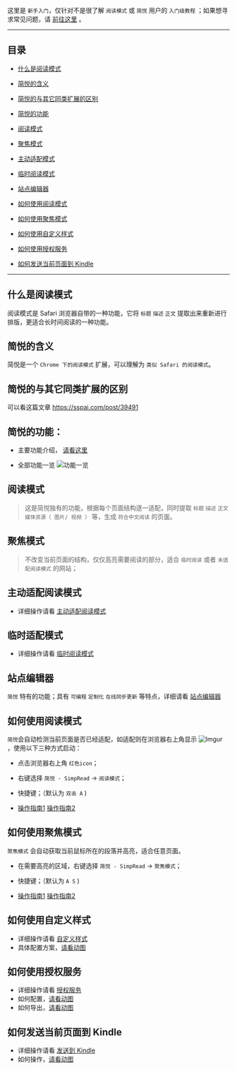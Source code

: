 这里是 `新手入门`，仅针对不是很了解 `阅读模式` 或 `简悦` 用户的 `入门级教程` ；如果想寻求常见问题，请 [前往这里](https://github.com/Kenshin/simpread/wiki/FAQ) 。

***

目录
---

- [什么是阅读模式](https://github.com/Kenshin/simpread/wiki/%E5%85%A5%E9%97%A8%E6%8C%87%E5%8D%97%EF%BC%88-%E6%93%8D%E4%BD%9C%E6%8C%87%E5%BC%95-%EF%BC%89#%E4%BB%80%E4%B9%88%E6%98%AF%E9%98%85%E8%AF%BB%E6%A8%A1%E5%BC%8F)

- [简悦的含义](#简悦的含义)
- [简悦的与其它同类扩展的区别](#简悦的与其它同类扩展的区别)
- [简悦的功能](#简悦的功能)
- [阅读模式](#阅读模式)
- [聚焦模式](#聚焦模式)
- [主动适配模式](#主动适配阅读模式)
- [临时阅读模式](#临时阅读模式)
- [站点编辑器](#站点编辑器)
- [如何使用阅读模式](#如何使用阅读模式)
- [如何使用聚焦模式](#如何使用聚焦模式)
- [如何使用自定义样式](#如何使用自定义样式)
- [如何使用授权服务](#如何使用授权服务)
- [如何发送当前页面到 Kindle](https://github.com/Kenshin/simpread/wiki/%E5%85%A5%E9%97%A8%E6%8C%87%E5%8D%97%EF%BC%88-%E6%93%8D%E4%BD%9C%E6%8C%87%E5%BC%95-%EF%BC%89#%E5%A6%82%E4%BD%95%E5%8F%91%E9%80%81%E5%BD%93%E5%89%8D%E9%A1%B5%E9%9D%A2%E5%88%B0-kindle)

***

什么是阅读模式
---
阅读模式是 Safari 浏览器自带的一种功能，它将 `标题` `描述` `正文` 提取出来重新进行排版，更适合长时间阅读的一种功能。

简悦的含义
---
简悦是一个 `Chrome 下的阅读模式` 扩展，可以理解为 `类似 Safari 的阅读模式`。

简悦的与其它同类扩展的区别
---
可以看这篇文章 https://sspai.com/post/39491

简悦的功能：
---
- 主要功能介绍， [请看这里](https://github.com/Kenshin/simpread#主要功能一览)

- 全部功能一览
  ![功能一览](http://ojec5ddd5.bkt.clouddn.com/feature%201.0.4.png)

阅读模式
---
> 这是简悦独有的功能，根据每个页面结构逐一适配，同时提取 `标题` `描述` `正文` `媒体资源（ 图片/ 视频 ）` 等，生成 `符合中文阅读` 的页面。

聚焦模式
---
> 不改变当前页面的结构，仅仅高亮需要阅读的部分，适合 `临时阅读` 或者 `未适配阅读模式` 的网站；

主动适配阅读模式
---
- 详细操作请看 [主动适配阅读模式](https://github.com/Kenshin/simpread/wiki/主动适配阅读模式)

临时适配模式
---
- 详细操作请看 [临时阅读模式](https://github.com/Kenshin/simpread/wiki/站点编辑器#临时阅读模式)

站点编辑器
---
`简悦` 特有的功能；具有 `可编程` `定制化` `在线同步更新` 等特点，详细请看 [站点编辑器](https://github.com/Kenshin/simpread/wiki/%E7%AB%99%E7%82%B9%E7%BC%96%E8%BE%91%E5%99%A8/)

如何使用阅读模式
---

`简悦`会自动检测当前页面是否已经适配，如适配则在浏览器右上角显示 ![Imgur](http://i.imgur.com/dyROEBi.png) ，使用以下三种方式启动：

- 点击浏览器右上角 `红色icon`；

- 右键选择 `简悦 - SimpRead` → `阅读模式`；

- 快捷键；（默认为 `双击 A` )

- [操作指南1](https://i.imgur.com/BC17ibU.gif) [操作指南2](https://i.imgur.com/McGcliz.gif)

如何使用聚焦模式
---
`聚焦模式` 会自动获取当前鼠标所在的段落并高亮，适合任意页面。

- 在需要高亮的区域，右键选择 `简悦 - SimpRead` → `聚焦模式`；

- 快捷键；（默认为 `A S` )

- [操作指南1](https://i.imgur.com/FBNvOAD.gif) [操作指南2](https://i.imgur.com/9uxwiNm.gif)

如何使用自定义样式
---
- 详细操作请看 [自定义样式](https://github.com/Kenshin/simpread/wiki/%E8%87%AA%E5%AE%9A%E4%B9%89%E6%A0%B7%E5%BC%8F)
- 具体配置方案，[请看动图](https://i.imgur.com/vEPhSgt.gif)

如何使用授权服务
---
- 详细操作请看 [授权服务](https://github.com/Kenshin/simpread/wiki/%E6%8E%88%E6%9D%83%E6%9C%8D%E5%8A%A1)
- 如何配置，[请看动图](https://i.imgur.com/Zo75JvH.gif)
- 如何导出，[请看动图](https://i.imgur.com/x6qvdrD.gif)

如何发送当前页面到 Kindle
---
- 详细操作请看 [发送到 Kindle](https://github.com/Kenshin/simpread/wiki/%E5%8F%91%E9%80%81%E5%88%B0-Kindle)
- 如何操作，[请看动图](https://i.imgur.com/R3lKRc3.gif)

